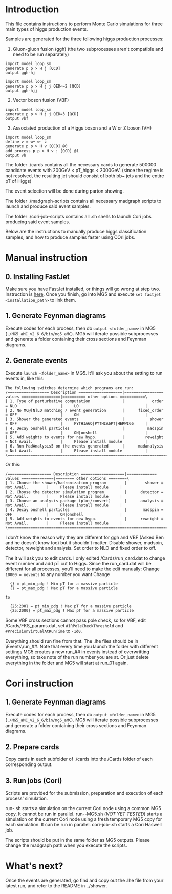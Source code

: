 # Introduction

This file contains instructions to perform Monte Carlo simulations for three main types of higgs production events.

Samples are generated for the three following higgs production processes:

1. Gluon-gluon fusion (ggh) (the two subprocesses aren't compatible and need to be run separately)
```
import model loop_sm
generate p p > H j [QCD]
output ggh-hj
```
```
import model loop_sm
generate p p > H j j QED<=2 [QCD]
output ggh-hjj
```
        
2. Vector boson fusion (VBF)
```
import model loop_sm
generate p p > H j j QED=3 [QCD]
output vbf
```

3. Associated production of a Higgs boson and a W or Z boson (VH)
```
import model loop_sm
define v = w+ w- z
generate p p > H v [QCD] @0
add process p p > H v j [QCD] @1
output vh
```

The folder ./cards contains all the necessary cards to generate 500000 candidate events with 200GeV < pT_higgs < 2000GeV. (since the regime is not resolved, the resulting jet should consist of both bb~ jets and the entire pT of Higgs)

The event selection will be done during parton showing.

The folder ./madgraph-scripts contains all necessary madgraph scripts to launch and produce said event samples.

The folder ./cori-job-scripts contains all .sh shells to launch Cori jobs producing said event samples.

Below are the instructions to manually produce higgs classification samples, and how to produce samples faster using COri jobs. 

# Manual instruction

## 0. Installing FastJet
Make sure you have FastJet installed, or things will go wrong at step two. Instruction is [here](http://fastjet.fr/quickstart.html). Once you finish, go into MG5 and execute `set fastjet <installation_path>` to link them.


## 1. Generate Feynman diagrams
Execute codes for each process, then do `output <folder_name>` in MG5 (`./MG5_aMC_v2_6_6/bin/mg5_aMC`). 
MG5 will iterate possible subprocesses and generate a folder containing their cross sections and Feynman diagrams. 


## 2. Generate events 
Execute `launch <folder_name>` in MG5. It'll ask you about the setting to run events in, like this:
```
The following switches determine which programs are run:
/================== Description ===================|================= values =================|========== other options ===========\
| 1. Type of perturbative computation              |            order = NLO                   |     LO                             |
| 2. No MC@[N]LO matching / event generation       |      fixed_order = OFF                   |     ON                             |
| 3. Shower the generated events                   |           shower = OFF                   |     PYTHIA6Q|PYTHIA6PT|HERWIG6     |
| 4. Decay onshell particles                       |          madspin = OFF                   |     ON|onshell                     |
| 5. Add weights to events for new hypp.           |         reweight = Not Avail.            |     Please install module          |
| 6. Run MadAnalysis5 on the events generated      |      madanalysis = Not Avail.            |     Please install module          |
\==================================================================================================================================/
```   
Or this:
```
/=================== Description ===================|============= values ==============|======== other options ========\
| 1. Choose the shower/hadronization program        |        shower = Not Avail.        |     Please install module     |
| 2. Choose the detector simulation program         |      detector = Not Avail.        |     Please install module     |
| 3. Choose an analysis package (plot/convert)      |      analysis = Not Avail.        |     Please install module     |
| 4. Decay onshell particles                        |       madspin = OFF               |     ON|onshell                |
| 5. Add weights to events for new hypp.            |      reweight = Not Avail.        |     Please install module     |
\=======================================================================================================================/
```
I don't know the reason why they are different for ggh and VBF (Asked Ben and he doesn't know too) but it shouldn't matter. 
Disable shower, madspin, detector, reweight and analysis. Set order to NLO and fixed order to off.

The it will ask you to edit cards. I only edited /Cards/run_card.dat to change event number and add pT cut to Higgs.
Since the run_card.dat will be different for all processes, you'll need to make the edit manually:
    Change `10000 = nevents` to any number you want 
    Change

``` 
  {} = pt_min_pdg ! Min pT for a massive particle
  {} = pt_max_pdg ! Max pT for a massive particle
```

    to

```
  {25:200} = pt_min_pdg ! Max pT for a massive particle
  {25:2000} = pt_max_pdg ! Max pT for a massive particle
```


Some VBF cross sections cannot pass pole check, so for VBF, edit /Cards/FKS_params.dat, 
set `#IRPoleCheckThreshold` and `#PrecisionVirtualAtRunTime` to `-1d0`.

Everything should run fine from that. The .lhe files should be in \Events\run_##. Note that every time you launch the folder with
different settings MG5 creates a new run_## in events instead of overwritting everything, so take note of the run number you are at.
Or just delete everything in the folder and MG5 will start at run_01 again.

# Cori instruction

## 1. Generate Feynman diagrams
Execute codes for each process, then do `output <folder_name>` in MG5 (`./MG5_aMC_v2_6_6/bin/mg5_aMC`). 
MG5 will iterate possible subprocesses and generate a folder containing their cross sections and Feynman diagrams. 

## 2. Prepare cards
Copy cards in each subfolder of ./cards into the <process folder>/Cards folder of each corresponding output.

## 3. Run jobs (Cori)
Scripts are provided for the submission, preparation and execution of each process' simulation.

run-<process>.sh starts a simulation on the current Cori node using a common MG5 copy. It cannot be run in parallel.
run-<process>-MG5.sh (*NOT YET TESTED*) starts a simulation on the current Cori node using a fresh temporary MG5 copy for each simulation. It can be run in parallel. 
cori-job-<process>.sh starts a Cori Haswell job.

The scripts should be put in the same folder as MG5 outputs.
Please change the madgraph path when you execute the scripts.
# What's next?

Once the events are generated, go find and copy out the .lhe file from your latest run, and refer to the README in ../shower.
